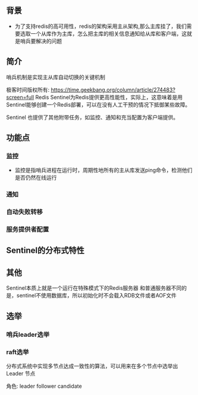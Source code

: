 ## 背景
* 为了支持redis的高可用性，redis的架构采用主从架构,那么主库挂了，我们需要选取一个从库作为主库，怎么把主库的相关信息通知给从库和客户端，这就是哨兵要解决的问题
## 简介
哨兵机制是实现主从库自动切换的关键机制

极客时间版权所有: https://time.geekbang.org/column/article/274483?screen=full
Redis Sentinel为Redis提供更高性能性，实际上，这意味着是用Sentinel能够创建一个Redis部署，可以在没有人工干预的情况下抵御某些故障。

Sentinel 也提供了其他附带任务，如监控、通知和充当配置为客户端提供。


## 功能点
### 监控
  * 监控是指哨兵进程在运行时，周期性地所有的主从库发送ping命令，检测他们是否仍然在线运行
### 通知
### 自动失败转移
### 服务提供者配置

## Sentinel的分布式特性

## 其他
Sentinel本质上就是一个运行在特殊模式下的Redis服务器
和普通服务器不同的是，sentinel不使用数据库，所以初始化时不会载入RDB文件或者AOF文件



## 选举
### 哨兵leader选举

### raft选举
分布式系统中实现多节点达成一致性的算法，可以用来在多个节点中选举出 Leader 节点

角色:
 leader follower  candidate
 
